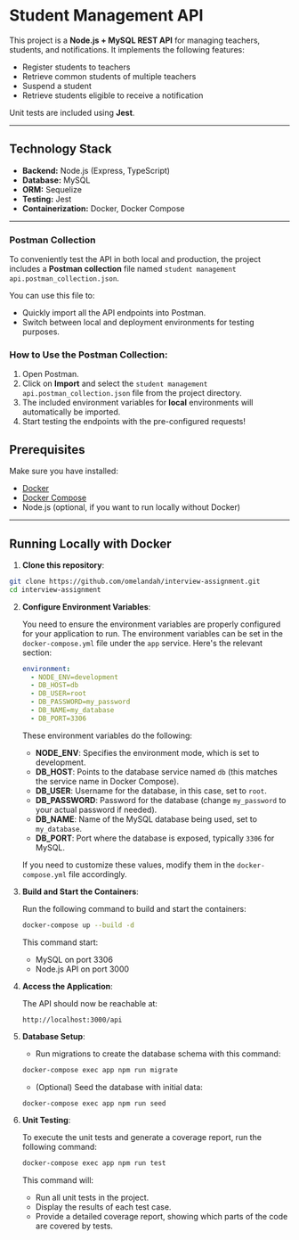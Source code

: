# Student Management API

This project is a **Node.js + MySQL REST API** for managing teachers, students, and notifications. It implements the following features:

- Register students to teachers
- Retrieve common students of multiple teachers
- Suspend a student
- Retrieve students eligible to receive a notification

Unit tests are included using **Jest**.

---

## Technology Stack

- **Backend:** Node.js (Express, TypeScript)
- **Database:** MySQL
- **ORM:** Sequelize
- **Testing:** Jest
- **Containerization:** Docker, Docker Compose

---

### Postman Collection

To conveniently test the API in both local and production, the project includes a **Postman collection** file named `student management api.postman_collection.json`.

You can use this file to:

- Quickly import all the API endpoints into Postman.
- Switch between local and deployment environments for testing purposes.

### How to Use the Postman Collection:

1. Open Postman.
2. Click on **Import** and select the `student management api.postman_collection.json` file from the project directory.
3. The included environment variables for **local** environments will automatically be imported.
4. Start testing the endpoints with the pre-configured requests!

## Prerequisites

Make sure you have installed:

- [Docker](https://www.docker.com/get-started)
- [Docker Compose](https://docs.docker.com/compose/install/)
- Node.js (optional, if you want to run locally without Docker)

---

## Running Locally with Docker

1. **Clone this repository**:

```bash
git clone https://github.com/omelandah/interview-assignment.git
cd interview-assignment
```

2. **Configure Environment Variables**:

   You need to ensure the environment variables are properly configured for your application to run. The environment variables can be set in the `docker-compose.yml` file under the `app` service. Here's the relevant section:

   ```yaml
   environment:
     - NODE_ENV=development
     - DB_HOST=db
     - DB_USER=root
     - DB_PASSWORD=my_password
     - DB_NAME=my_database
     - DB_PORT=3306
   ```

   These environment variables do the following:
   - **NODE_ENV**: Specifies the environment mode, which is set to development.
   - **DB_HOST**: Points to the database service named `db` (this matches the service name in Docker Compose).
   - **DB_USER**: Username for the database, in this case, set to `root`.
   - **DB_PASSWORD**: Password for the database (change `my_password` to your actual password if needed).
   - **DB_NAME**: Name of the MySQL database being used, set to `my_database`.
   - **DB_PORT**: Port where the database is exposed, typically `3306` for MySQL.

   If you need to customize these values, modify them in the `docker-compose.yml` file accordingly.

3. **Build and Start the Containers**:

   Run the following command to build and start the containers:

   ```bash
   docker-compose up --build -d
   ```

   This command start:
   - MySQL on port 3306
   - Node.js API on port 3000

4. **Access the Application**:

   The API should now be reachable at:

   ```
   http://localhost:3000/api
   ```

5. **Database Setup**:
   - Run migrations to create the database schema with this command:

   ```bash
   docker-compose exec app npm run migrate
   ```

   - (Optional) Seed the database with initial data:

   ```bash
   docker-compose exec app npm run seed
   ```

6. **Unit Testing**:

   To execute the unit tests and generate a coverage report, run the following command:

   ```bash
   docker-compose exec app npm run test
   ```

   This command will:
   - Run all unit tests in the project.
   - Display the results of each test case.
   - Provide a detailed coverage report, showing which parts of the code are covered by tests.
